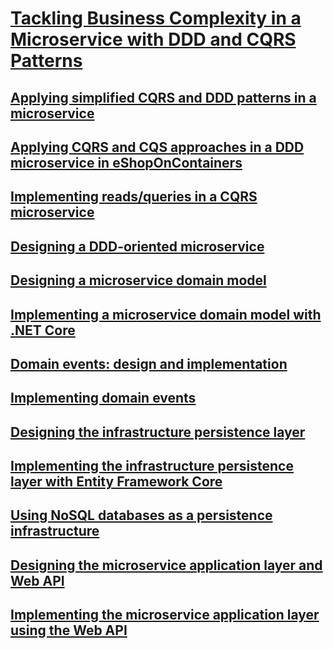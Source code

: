 # [Tackling Business Complexity in a Microservice with DDD and CQRS Patterns](index.md)
## [Applying simplified CQRS and DDD patterns in a microservice](applying-simplified-cqrs-and-ddd-patterns-in-a-microservice.md)
## [Applying CQRS and CQS approaches in a DDD microservice in eShopOnContainers](applying-cqrs-and-cqs-approaches-in-a-ddd-microservice-in-eshoponcontainers.md)
## [Implementing reads/queries in a CQRS microservice](implementing-reads--queries-in-a-cqrs-microservice.md)
## [Designing a DDD-oriented microservice](designing-a-ddd-oriented-microservice.md)
## [Designing a microservice domain model](designing-a-microservice-domain-model.md)
## [Implementing a microservice domain model with .NET Core ](implementing-a-microservice-domain-model-with-net-core-.md)
## [Domain events: design and implementation](domain-events-design-and-implementation.md)
## [Implementing domain events](implementing-domain-events.md)
## [Designing the infrastructure persistence layer](designing-the-infrastructure-persistence-layer.md)
## [Implementing the infrastructure persistence layer with Entity Framework Core](implementing-the-infrastructure-persistence-layer-with-entity-framework-core.md)
## [Using NoSQL databases as a persistence infrastructure](using-nosql-databases-as-a-persistence-infrastructure.md)
## [Designing the microservice application layer and Web API](designing-the-microservice-application-layer-and-web-api.md)
## [Implementing the microservice application layer using the Web API](implementing-the-microservice-application-layer-using-the-web-api.md)
